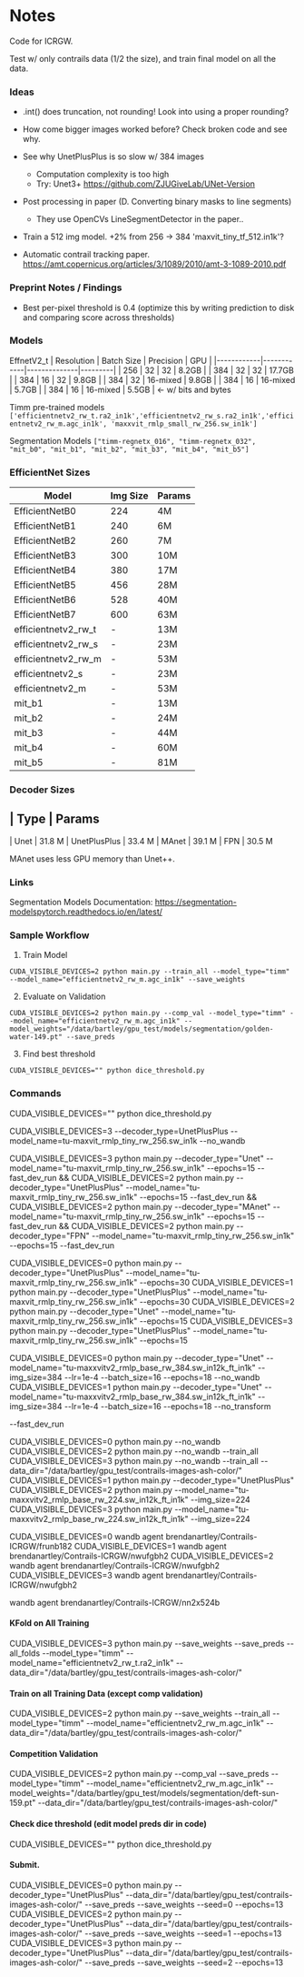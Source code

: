 # Notes

Code for ICRGW.

Test w/ only contrails data (1/2 the size), and train final model on all the data.

### Ideas

- .int() does truncation, not rounding! Look into using a proper rounding?
- How come bigger images worked before? Check broken code and see why.

- See why UnetPlusPlus is so slow w/ 384 images
    - Computation complexity is too high
    - Try: Unet3+ https://github.com/ZJUGiveLab/UNet-Version

- Post processing in paper (D. Converting binary masks to line segments)
    - They use OpenCVs LineSegmentDetector in the paper..

- Train a 512 img model. +2% from 256 -> 384
'maxvit_tiny_tf_512.in1k'?

- Automatic contrail tracking paper. https://amt.copernicus.org/articles/3/1089/2010/amt-3-1089-2010.pdf

### Preprint Notes / Findings

- Best per-pixel threshold is 0.4 (optimize this by writing prediction to disk and comparing score across thresholds)

### Models

EffnetV2_t
| Resolution | Batch Size | Precision    | GPU     |
|------------|------------|--------------|---------|
| 256        | 32         | 32           | 8.2GB   |
| 384        | 32         | 32           | 17.7GB  |
| 384        | 16         | 32           | 9.8GB   |
| 384        | 32         | 16-mixed     | 9.8GB   |
| 384        | 16         | 16-mixed     | 5.7GB   |
| 384        | 16         | 16-mixed     | 5.5GB   | <- w/ bits and bytes


Timm pre-trained models
`['efficientnetv2_rw_t.ra2_in1k','efficientnetv2_rw_s.ra2_in1k','efficientnetv2_rw_m.agc_in1k', 'maxxvit_rmlp_small_rw_256.sw_in1k']`

Segmentation Models
`["timm-regnetx_016", "timm-regnetx_032", "mit_b0", "mit_b1", "mit_b2", "mit_b3", "mit_b4", "mit_b5"]`

### EfficientNet Sizes

| Model                | Img Size | Params |
|----------------------|----------|--------|
| EfficientNetB0       | 224      | 4M     |
| EfficientNetB1       | 240      | 6M     |
| EfficientNetB2       | 260      | 7M     |
| EfficientNetB3       | 300      | 10M    |
| EfficientNetB4       | 380      | 17M    |
| EfficientNetB5       | 456      | 28M    |
| EfficientNetB6       | 528      | 40M    |
| EfficientNetB7       | 600      | 63M    |
| efficientnetv2_rw_t  | -        | 13M    |
| efficientnetv2_rw_s  | -        | 23M    |
| efficientnetv2_rw_m  | -        | 53M    |
| efficientnetv2_s     | -        | 23M    |
| efficientnetv2_m     | -        | 53M    |
| mit_b1               | -        | 13M    |
| mit_b2               | -        | 24M    |
| mit_b3               | -        | 44M    |
| mit_b4               | -        | 60M    |
| mit_b5               | -        | 81M    |

### Decoder Sizes

| Type       | Params
---------------------------
| Unet         | 31.8 M
| UnetPlusPlus | 33.4 M
| MAnet        | 39.1 M
| FPN          | 30.5 M

MAnet uses less GPU memory than Unet++.

### Links

Segmentation Models Documentation: https://segmentation-modelspytorch.readthedocs.io/en/latest/


### Sample Workflow

1. Train Model

`CUDA_VISIBLE_DEVICES=2 python main.py --train_all --model_type="timm" --model_name="efficientnetv2_rw_m.agc_in1k" --save_weights`

2. Evaluate on Validation

`CUDA_VISIBLE_DEVICES=2 python main.py --comp_val --model_type="timm" --model_name="efficientnetv2_rw_m.agc_in1k" --model_weights="/data/bartley/gpu_test/models/segmentation/golden-water-149.pt" --save_preds`

3. Find best threshold

`CUDA_VISIBLE_DEVICES="" python dice_threshold.py`

### Commands

CUDA_VISIBLE_DEVICES="" python dice_threshold.py

CUDA_VISIBLE_DEVICES=3 --decoder_type=UnetPlusPlus --model_name=tu-maxvit_rmlp_tiny_rw_256.sw_in1k --no_wandb

CUDA_VISIBLE_DEVICES=3 python main.py --decoder_type="Unet" --model_name="tu-maxvit_rmlp_tiny_rw_256.sw_in1k" --epochs=15 --fast_dev_run &&
CUDA_VISIBLE_DEVICES=2 python main.py --decoder_type="UnetPlusPlus" --model_name="tu-maxvit_rmlp_tiny_rw_256.sw_in1k" --epochs=15 --fast_dev_run &&
CUDA_VISIBLE_DEVICES=2 python main.py --decoder_type="MAnet" --model_name="tu-maxvit_rmlp_tiny_rw_256.sw_in1k" --epochs=15 --fast_dev_run &&
CUDA_VISIBLE_DEVICES=2 python main.py --decoder_type="FPN" --model_name="tu-maxvit_rmlp_tiny_rw_256.sw_in1k" --epochs=15 --fast_dev_run

CUDA_VISIBLE_DEVICES=0 python main.py --decoder_type="UnetPlusPlus" --model_name="tu-maxvit_rmlp_tiny_rw_256.sw_in1k" --epochs=30
CUDA_VISIBLE_DEVICES=1 python main.py --decoder_type="UnetPlusPlus" --model_name="tu-maxvit_rmlp_tiny_rw_256.sw_in1k" --epochs=30
CUDA_VISIBLE_DEVICES=2 python main.py --decoder_type="Unet" --model_name="tu-maxvit_rmlp_tiny_rw_256.sw_in1k" --epochs=15
CUDA_VISIBLE_DEVICES=3 python main.py --decoder_type="UnetPlusPlus" --model_name="tu-maxvit_rmlp_tiny_rw_256.sw_in1k" --epochs=15

CUDA_VISIBLE_DEVICES=0 python main.py --decoder_type="Unet" --model_name="tu-maxxvitv2_rmlp_base_rw_384.sw_in12k_ft_in1k" --img_size=384 --lr=1e-4 --batch_size=16 --epochs=18  --no_wandb
CUDA_VISIBLE_DEVICES=1 python main.py --decoder_type="Unet" --model_name="tu-maxxvitv2_rmlp_base_rw_384.sw_in12k_ft_in1k" --img_size=384 --lr=1e-4 --batch_size=16 --epochs=18 --no_transform

 --fast_dev_run

CUDA_VISIBLE_DEVICES=0 python main.py --no_wandb
CUDA_VISIBLE_DEVICES=2 python main.py --no_wandb --train_all
CUDA_VISIBLE_DEVICES=3 python main.py --no_wandb --train_all --data_dir="/data/bartley/gpu_test/contrails-images-ash-color/"
CUDA_VISIBLE_DEVICES=1 python main.py --decoder_type="UnetPlusPlus"
CUDA_VISIBLE_DEVICES=2 python main.py --model_name="tu-maxxvitv2_rmlp_base_rw_224.sw_in12k_ft_in1k" --img_size=224
CUDA_VISIBLE_DEVICES=3 python main.py --model_name="tu-maxxvitv2_rmlp_base_rw_224.sw_in12k_ft_in1k" --img_size=224

CUDA_VISIBLE_DEVICES=0 wandb agent brendanartley/Contrails-ICRGW/frunb182
CUDA_VISIBLE_DEVICES=1 wandb agent brendanartley/Contrails-ICRGW/nwufgbh2
CUDA_VISIBLE_DEVICES=2 wandb agent brendanartley/Contrails-ICRGW/nwufgbh2
CUDA_VISIBLE_DEVICES=3 wandb agent brendanartley/Contrails-ICRGW/nwufgbh2

wandb agent brendanartley/Contrails-ICRGW/nn2x524b


#### KFold on All Training
CUDA_VISIBLE_DEVICES=3 python main.py --save_weights --save_preds --all_folds --model_type="timm" --model_name="efficientnetv2_rw_t.ra2_in1k" --data_dir="/data/bartley/gpu_test/contrails-images-ash-color/"

#### Train on all Training Data (except comp validation)
CUDA_VISIBLE_DEVICES=2 python main.py --save_weights --train_all --model_type="timm" --model_name="efficientnetv2_rw_m.agc_in1k" --data_dir="/data/bartley/gpu_test/contrails-images-ash-color/"

#### Competition Validation
CUDA_VISIBLE_DEVICES=2 python main.py --comp_val --save_preds --model_type="timm" --model_name="efficientnetv2_rw_m.agc_in1k" --model_weights="/data/bartley/gpu_test/models/segmentation/deft-sun-159.pt" --data_dir="/data/bartley/gpu_test/contrails-images-ash-color/"

#### Check dice threshold (edit model preds dir in code)
CUDA_VISIBLE_DEVICES="" python dice_threshold.py

#### Submit.

CUDA_VISIBLE_DEVICES=0 python main.py --decoder_type="UnetPlusPlus" --data_dir="/data/bartley/gpu_test/contrails-images-ash-color/" --save_preds --save_weights --seed=0 --epochs=13
CUDA_VISIBLE_DEVICES=2 python main.py --decoder_type="UnetPlusPlus" --data_dir="/data/bartley/gpu_test/contrails-images-ash-color/" --save_preds --save_weights --seed=1 --epochs=13
CUDA_VISIBLE_DEVICES=3 python main.py --decoder_type="UnetPlusPlus" --data_dir="/data/bartley/gpu_test/contrails-images-ash-color/" --save_preds --save_weights --seed=2 --epochs=13